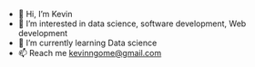- 👋 Hi, I’m Kevin
- 👀 I’m interested in data science, software development, Web development
- 🌱 I’m currently learning Data science
- 📫 Reach me kevinngome@gmail.com

<!---
404KingKev/404KingKev is a ✨ special ✨ repository because its `README.md` (this file) appears on your GitHub profile.
You can click the Preview link to take a look at your changes.
--->
